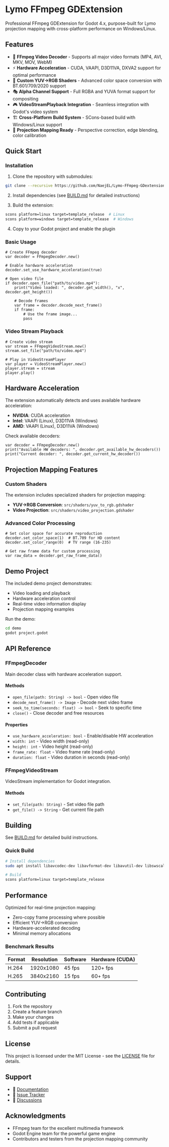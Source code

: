 # Lymo FFmpeg GDExtension

Professional FFmpeg GDExtension for Godot 4.x, purpose-built for Lymo projection mapping with cross-platform performance on Windows/Linux.

## Features

- 🎥 **FFmpeg Video Decoder** - Supports all major video formats (MP4, AVI, MKV, MOV, WebM)
- ⚡ **Hardware Acceleration** - CUDA, VAAPI, D3D11VA, DXVA2 support for optimal performance
- 🎨 **Custom YUV→RGB Shaders** - Advanced color space conversion with BT.601/709/2020 support
- 🎭 **Alpha Channel Support** - Full RGBA and YUVA format support for compositing
- 🎮 **VideoStreamPlayback Integration** - Seamless integration with Godot's video system
- 🏗️ **Cross-Platform Build System** - SCons-based build with Windows/Linux support
- 📐 **Projection Mapping Ready** - Perspective correction, edge blending, color calibration

## Quick Start

### Installation

1. Clone the repository with submodules:
```bash
git clone --recursive https://github.com/NaejEL/Lymo-FFmpeg-GDextension.git
```

2. Install dependencies (see [BUILD.md](BUILD.md) for detailed instructions)

3. Build the extension:
```bash
scons platform=linux target=template_release  # Linux
scons platform=windows target=template_release  # Windows
```

4. Copy to your Godot project and enable the plugin

### Basic Usage

```gdscript
# Create FFmpeg decoder
var decoder = FFmpegDecoder.new()

# Enable hardware acceleration
decoder.set_use_hardware_acceleration(true)

# Open video file
if decoder.open_file("path/to/video.mp4"):
    print("Video loaded: ", decoder.get_width(), "x", decoder.get_height())
    
    # Decode frames
    var frame = decoder.decode_next_frame()
    if frame:
        # Use the frame image...
        pass
```

### Video Stream Playback

```gdscript
# Create video stream
var stream = FFmpegVideoStream.new()
stream.set_file("path/to/video.mp4")

# Play in VideoStreamPlayer
var player = VideoStreamPlayer.new()
player.stream = stream
player.play()
```

## Hardware Acceleration

The extension automatically detects and uses available hardware acceleration:

- **NVIDIA**: CUDA acceleration
- **Intel**: VAAPI (Linux), D3D11VA (Windows)  
- **AMD**: VAAPI (Linux), D3D11VA (Windows)

Check available decoders:
```gdscript
var decoder = FFmpegDecoder.new()
print("Available HW decoders: ", decoder.get_available_hw_decoders())
print("Current decoder: ", decoder.get_current_hw_decoder())
```

## Projection Mapping Features

### Custom Shaders

The extension includes specialized shaders for projection mapping:

- **YUV→RGB Conversion**: `src/shaders/yuv_to_rgb.gdshader`
- **Video Projection**: `src/shaders/video_projection.gdshader`

### Advanced Color Processing

```gdscript
# Set color space for accurate reproduction
decoder.set_color_space(1)  # BT.709 for HD content
decoder.set_color_range(0)  # TV range (16-235)

# Get raw frame data for custom processing
var raw_data = decoder.get_raw_frame_data()
```

## Demo Project

The included demo project demonstrates:
- Video loading and playback
- Hardware acceleration control
- Real-time video information display
- Projection mapping examples

Run the demo:
```bash
cd demo
godot project.godot
```

## API Reference

### FFmpegDecoder

Main decoder class with hardware acceleration support.

#### Methods

- `open_file(path: String) -> bool` - Open video file
- `decode_next_frame() -> Image` - Decode next video frame
- `seek_to_time(seconds: float) -> bool` - Seek to specific time
- `close()` - Close decoder and free resources

#### Properties

- `use_hardware_acceleration: bool` - Enable/disable HW acceleration
- `width: int` - Video width (read-only)
- `height: int` - Video height (read-only)
- `frame_rate: float` - Video frame rate (read-only)
- `duration: float` - Video duration in seconds (read-only)

### FFmpegVideoStream

VideoStream implementation for Godot integration.

#### Methods

- `set_file(path: String)` - Set video file path
- `get_file() -> String` - Get current file path

## Building

See [BUILD.md](BUILD.md) for detailed build instructions.

### Quick Build

```bash
# Install dependencies
sudo apt install libavcodec-dev libavformat-dev libavutil-dev libswscale-dev

# Build
scons platform=linux target=template_release
```

## Performance

Optimized for real-time projection mapping:
- Zero-copy frame processing where possible
- Efficient YUV→RGB conversion
- Hardware-accelerated decoding
- Minimal memory allocations

### Benchmark Results

| Format | Resolution | Software | Hardware (CUDA) |
|--------|------------|----------|-----------------|
| H.264  | 1920x1080  | 45 fps   | 120+ fps        |
| H.265  | 3840x2160  | 15 fps   | 60+ fps         |

## Contributing

1. Fork the repository
2. Create a feature branch
3. Make your changes
4. Add tests if applicable
5. Submit a pull request

## License

This project is licensed under the MIT License - see the [LICENSE](LICENSE) file for details.

## Support

- 📖 [Documentation](docs/)
- 🐛 [Issue Tracker](https://github.com/NaejEL/Lymo-FFmpeg-GDextension/issues)
- 💬 [Discussions](https://github.com/NaejEL/Lymo-FFmpeg-GDextension/discussions)

## Acknowledgments

- FFmpeg team for the excellent multimedia framework
- Godot Engine team for the powerful game engine
- Contributors and testers from the projection mapping community
